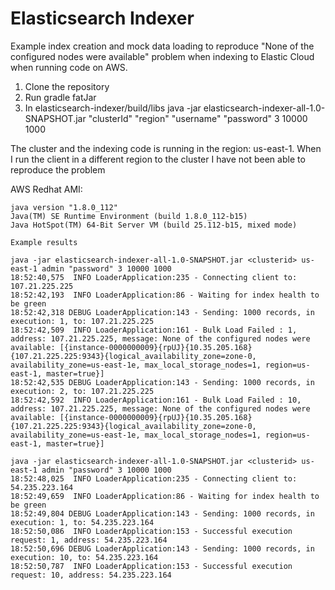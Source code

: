 #  Elasticsearch Indexer

Example index creation and mock data loading to reproduce "None of the configured nodes were available" problem when indexing to Elastic Cloud when running code on AWS.

1. Clone the repository
2. Run gradle fatJar
3. In elasticsearch-indexer/build/libs java -jar elasticsearch-indexer-all-1.0-SNAPSHOT.jar "clusterId" "region" "username" "password" 3 10000 1000

The cluster and the indexing code is running in the region: us-east-1. When I run the client in a different region to the cluster I have not been able to reproduce the problem

AWS Redhat AMI:

	java version "1.8.0_112"
	Java(TM) SE Runtime Environment (build 1.8.0_112-b15)
	Java HotSpot(TM) 64-Bit Server VM (build 25.112-b15, mixed mode)
	
	Example results
	
	java -jar elasticsearch-indexer-all-1.0-SNAPSHOT.jar <clusterid> us-east-1 admin "password" 3 10000 1000
    18:52:40,575  INFO LoaderApplication:235 - Connecting client to: 107.21.225.225
    18:52:42,193  INFO LoaderApplication:86 - Waiting for index health to be green
    18:52:42,318 DEBUG LoaderApplication:143 - Sending: 1000 records, in execution: 1, to: 107.21.225.225
    18:52:42,509  INFO LoaderApplication:161 - Bulk Load Failed : 1, address: 107.21.225.225, message: None of the configured nodes were available: [{instance-0000000009}{rpUJ}{10.35.205.168}{107.21.225.225:9343}{logical_availability_zone=zone-0, availability_zone=us-east-1e, max_local_storage_nodes=1, region=us-east-1, master=true}]
    18:52:42,535 DEBUG LoaderApplication:143 - Sending: 1000 records, in execution: 2, to: 107.21.225.225
    18:52:42,592  INFO LoaderApplication:161 - Bulk Load Failed : 10, address: 107.21.225.225, message: None of the configured nodes were available: [{instance-0000000009}{rpUJ}{10.35.205.168}{107.21.225.225:9343}{logical_availability_zone=zone-0, availability_zone=us-east-1e, max_local_storage_nodes=1, region=us-east-1, master=true}]
    
    java -jar elasticsearch-indexer-all-1.0-SNAPSHOT.jar <clusterid> us-east-1 admin "password" 3 10000 1000
    18:52:48,025  INFO LoaderApplication:235 - Connecting client to: 54.235.223.164
    18:52:49,659  INFO LoaderApplication:86 - Waiting for index health to be green
    18:52:49,804 DEBUG LoaderApplication:143 - Sending: 1000 records, in execution: 1, to: 54.235.223.164
    18:52:50,086  INFO LoaderApplication:153 - Successful execution request: 1, address: 54.235.223.164
    18:52:50,696 DEBUG LoaderApplication:143 - Sending: 1000 records, in execution: 10, to: 54.235.223.164
    18:52:50,787  INFO LoaderApplication:153 - Successful execution request: 10, address: 54.235.223.164